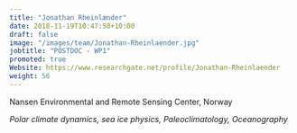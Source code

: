 ```yaml
---
title: "Jonathan Rheinlænder"
date: 2018-11-19T10:47:58+10:00
draft: false
image: "/images/team/Jonathan-Rheinlaender.jpg"
jobtitle: "POSTDOC - WP1"
promoted: true
Website: https://www.researchgate.net/profile/Jonathan-Rheinlaender
weight: 56
---
```


Nansen Environmental and Remote Sensing Center, Norway

*Polar climate dynamics, sea ice physics, Paleoclimatology, Oceanography*
